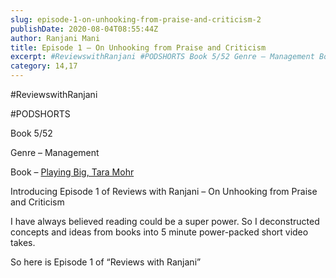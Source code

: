 ```yaml
---
slug: episode-1-on-unhooking-from-praise-and-criticism-2
publishDate: 2020-08-04T08:55:44Z
author: Ranjani Mani
title: Episode 1 – On Unhooking from Praise and Criticism 
excerpt: #ReviewswithRanjani #PODSHORTS Book 5/52 Genre – Management Book – Playing Big, Tara Mohr Introducing Episode 1 of Reviews with Ranjani – On Unhooking from Praise and Criticism I have always believed reading could be a super power. So I deconstructed concepts and ideas from books into 5 minute power-packed short video takes. So here is  ... 
category: 14,17
---
```


#ReviewswithRanjani

#PODSHORTS

Book 5/52

Genre – Management

Book – [Playing Big, Tara Mohr](https://www.amazon.in/dp/B00L4HYPEA/ref=dp-kindle-redirect?%5Fencoding=UTF8&btkr=1)

Introducing Episode 1 of Reviews with Ranjani – On Unhooking from Praise and Criticism

I have always believed reading could be a super power. So I deconstructed concepts and ideas from books into 5 minute power-packed short video takes.

  
So here is Episode 1 of “Reviews with Ranjani”
  
  